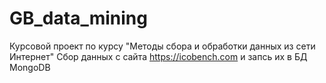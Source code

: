 # GB_data_mining
Курсовой проект по курсу "Методы сбора и обработки данных из сети Интернет"
Сбор данных с сайта https://icobench.com и запсь их в БД MongoDB

